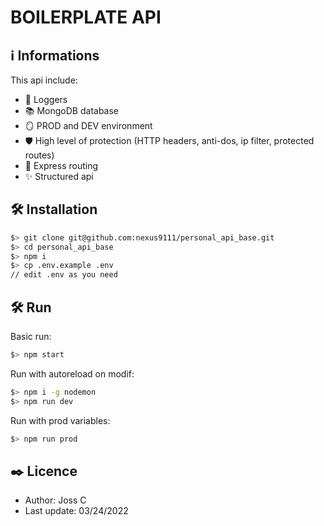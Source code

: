 # BOILERPLATE API

## ℹ️ Informations 

This api include:

- 📝 Loggers
- 📚 MongoDB database
- 🪞 PROD and DEV environment
- 🛡 High level of protection (HTTP headers, anti-dos, ip filter, protected routes)
- 🔀 Express routing 
- ✨ Structured api

## 🛠 Installation

```bash
$> git clone git@github.com:nexus9111/personal_api_base.git
$> cd personal_api_base
$> npm i
$> cp .env.example .env
// edit .env as you need
```

## 🛠 Run

Basic run: 

```bash
$> npm start
```

Run with autoreload on modif:

```bash
$> npm i -g nodemon
$> npm run dev
```

Run with prod variables:

```bash
$> npm run prod
```

## ✒️ Licence

- Author: Joss C
- Last update: 03/24/2022